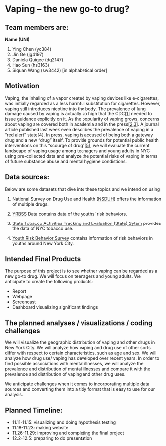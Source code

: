 Vaping – the new go-to drug?
================

## Team members are:

**Name (UNI)**

1.  Ying Chen (yc384)
2.  Jin Ge (jg4197)
3.  Daniela Quigee (dq2147)
4.  Hao Sun (hs3163)
5.  Siquan Wang (sw3442) \[in alphabetical order\]

## Motivation

Vaping, the inhaling of a vapor created by vaping devices like
e-cigarettes, was initially regarded as a less harmful substitution for
cigarettes. However, vaping still introduces nicotine into the body. The
prevalence of lung damage caused by vaping is actually so high that the
CDC\[[1](https://www.sciencedirect.com/science/article/pii/S2213260019304096?via=ihub)\]
needed to issue guidance explicitly on it. As the popularity of vaping
grows, concerns about vaping are covered both in academia and in the
press\[[2](https://health.usnews.com/health-care/for-better/articles/2018-06-13/how-teenage-vaping-puts-structure-in-place-for-heroin-and-cocaine-addiction),[3](https://www.cnn.com/2015/09/04/us/vaping-abuse/index.html)\].
A journal article published last week even describes the prevalence of
vaping in a “red alert”
state\[[4](https://link.springer.com/article/10.1057/s41271-019-00193-2)\].
In press, vaping is accused of being both a gateway drug and a new
“drug” itself. To provide grounds for potential public health
interventions on this “scourge of
drug”\[[5](https://www.cnn.com/2015/09/04/us/vaping-abuse/index.html)\],
we will evaluate the current landscape of vaping usage among teenagers
and young adults in NYC using pre-collected data and analyze the
potential risks of vaping in terms of future substance abuse and mental
hygiene condistions.

## Data sources:

Below are some datasets that dive into these topics and we intend on
using

1.  National Survey on Drug Use and Health
    ([NSDUH](https://www.samhsa.gov/data/all-reports?f%5B%5D=field_report_and_document_type:6461&f%5B%5D=field_samhsa_survey:6511&f%5B%5D%5B%5D=field_report_and_document_type:6461&f%5B%5D%5B%5D=field_samhsa_survey:6511&order=desc&sort=field_date_printed_on_report&items_per_page=15&page=0))
    offers the information of multiple drugs.

2.  [YRBSS](https://www.cdc.gov/healthyyouth/data/yrbs/data.htm) Data
    contains data of the youths’ risk behaviors.

3.  [State Tobacco Activities Tracking and Evaluation (State)
    Sytem](https://nccd.cdc.gov/STATESystem/rdPage.aspx?rdReport=OSH_State.CustomReports&rdAgReset=True&rdShowModes=showResults&rdShowWait=true&rdPaging=Interactive&islMeasure=180EVP)
    provides the data of NYC tobacco use.

4.  [Youth Risk Behavior
    Survey](https://a816-healthpsi.nyc.gov/epiquery/YRBS/yrbsIndex.html)
    contains information of risk behaviors in youths around New York
    City.

## Intended Final Products

The purpose of this project is to see whether vaping can be regarded as
a new go-to drug. We will focus on teenagers and young adults. We
anticipate to create the following products:

  - Report
  - Webpage
  - Screencast
  - Dashboard visualizing significant findings

## The planned analyses / visualizations / coding challenges

We will visualize the geographic distribution of vaping and other drugs
in New York City. We will analyze how vaping and drug use of other sorts
differ with respect to certain characteristics, such as age and sex. We
will analyze how drug use/ vaping has developed over recent years. In
order to find possible associations with mental illnesses, we will
analyze the prevalence and distribution of mental illnesses and compare
it with the prevalence and distribution of vaping and other drug uses.

We anticipate challenges when it comes to incorporating multiple data
sources and converting them into a tidy format that is easy to use for
our analysis.

## Planned Timeline:

  - 11.11-11.15: visualizing and doing hypothesis testing
  - 11.18-11.23: making website
  - 11.26-11.29: improving and completing the final project
  - 12.2-12.5: preparing to do presentation

